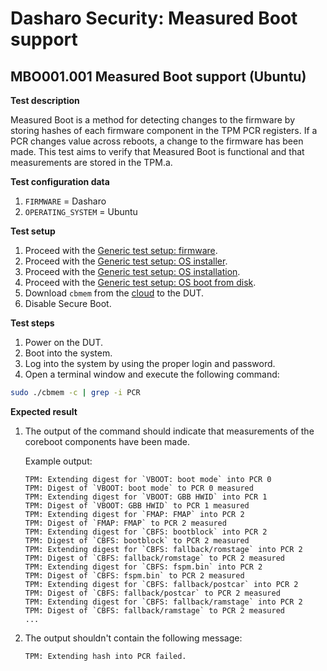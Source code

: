 # Dasharo Security: Measured Boot support

## MBO001.001 Measured Boot support (Ubuntu)

**Test description**

Measured Boot is a method for detecting changes to the firmware by storing
hashes of each firmware component in the TPM PCR registers. If a PCR changes
value across reboots, a change to the firmware has been made. This test aims to
verify that Measured Boot is functional and that measurements are stored in the
TPM.a.

**Test configuration data**

1. `FIRMWARE` = Dasharo
1. `OPERATING_SYSTEM` = Ubuntu

**Test setup**

1. Proceed with the
    [Generic test setup: firmware](../generic-test-setup.md#firmware).
1. Proceed with the
    [Generic test setup: OS installer](../generic-test-setup.md#os-installer).
1. Proceed with the
    [Generic test setup: OS installation](../generic-test-setup.md#os-installation).
1. Proceed with the
    [Generic test setup: OS boot from disk](../generic-test-setup.md#os-boot-from-disk).
1. Download `cbmem` from the
    [cloud](https://cloud.3mdeb.com/index.php/s/zTqkJQdNtJDo5Nd) to the DUT.
1. Disable Secure Boot.

**Test steps**

1. Power on the DUT.
1. Boot into the system.
1. Log into the system by using the proper login and password.
1. Open a terminal window and execute the following command:

```bash
sudo ./cbmem -c | grep -i PCR
```

**Expected result**

1. The output of the command should indicate that measurements of the coreboot
    components have been made.

    Example output:

    ```text
    TPM: Extending digest for `VBOOT: boot mode` into PCR 0
    TPM: Digest of `VBOOT: boot mode` to PCR 0 measured
    TPM: Extending digest for `VBOOT: GBB HWID` into PCR 1
    TPM: Digest of `VBOOT: GBB HWID` to PCR 1 measured
    TPM: Extending digest for `FMAP: FMAP` into PCR 2
    TPM: Digest of `FMAP: FMAP` to PCR 2 measured
    TPM: Extending digest for `CBFS: bootblock` into PCR 2
    TPM: Digest of `CBFS: bootblock` to PCR 2 measured
    TPM: Extending digest for `CBFS: fallback/romstage` into PCR 2
    TPM: Digest of `CBFS: fallback/romstage` to PCR 2 measured
    TPM: Extending digest for `CBFS: fspm.bin` into PCR 2
    TPM: Digest of `CBFS: fspm.bin` to PCR 2 measured
    TPM: Extending digest for `CBFS: fallback/postcar` into PCR 2
    TPM: Digest of `CBFS: fallback/postcar` to PCR 2 measured
    TPM: Extending digest for `CBFS: fallback/ramstage` into PCR 2
    TPM: Digest of `CBFS: fallback/ramstage` to PCR 2 measured
    ...
    ```

1. The output shouldn't contain the following message:

    ```text
    TPM: Extending hash into PCR failed.
    ```
